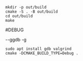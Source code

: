 ```
mkdir -p out/build
cmake -S . -B out/build
cd out/build
make
```

#DEBUG

--ggdb -g

```
sudo apt install gdb valgrind
cmake -DCMAKE_BUILD_TYPE=Debug .
```
